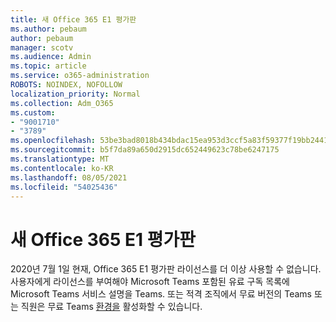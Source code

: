 ```yaml
---
title: 새 Office 365 E1 평가판
ms.author: pebaum
author: pebaum
manager: scotv
ms.audience: Admin
ms.topic: article
ms.service: o365-administration
ROBOTS: NOINDEX, NOFOLLOW
localization_priority: Normal
ms.collection: Adm_O365
ms.custom:
- "9001710"
- "3789"
ms.openlocfilehash: 53be3bad8018b434bdac15ea953d3ccf5a83f59377f19bb2441247ee4892e26c
ms.sourcegitcommit: b5f7da89a650d2915dc652449623c78be6247175
ms.translationtype: MT
ms.contentlocale: ko-KR
ms.lasthandoff: 08/05/2021
ms.locfileid: "54025436"
---
```

# <a name="new-office-365-e1-trial"></a>새 Office 365 E1 평가판

2020년 7월 1일 현재, Office 365 E1 평가판 라이선스를 더 이상 사용할 수 없습니다. 사용자에게 라이선스를 부여해야 Microsoft Teams 포함된 유료 [](https://docs.microsoft.com/office365/servicedescriptions/teams-service-description) 구독 목록에 Microsoft Teams 서비스 설명을 Teams. 또는 적격 조직에서 무료 [](https://support.office.com/article/Welcome-to-Microsoft-Teams-free-6d79a648-6913-4696-9237-ed13de64ae3c)버전의 Teams 또는 직원은 무료 Teams [환경을](https://docs.microsoft.com/MicrosoftTeams/teams-exploratory) 활성화할 수 있습니다.
